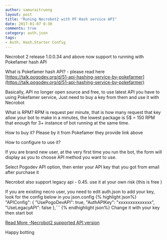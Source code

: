 ```yaml
---
author: samuraitruong
layout: post
title: "Runing Necrobot2 with PF Hash service API"
date: 2017-01-07 8:30
comments: true
category: auth.json
tags:
- Auth, Hash,Starter Config
---
```


Necrobot 2 release 1.0.0.34 and above now support to running with Pokefamer hash API

What is Pokefamer hash API? - please read here [https://talk.pogodev.org/d/51-api-hashing-service-by-pokefarmer](https://talk.pogodev.org/d/51-api-hashing-service-by-pokefarmer)

Basically, API no longer open source and free, to use latest API you have to using Pokefamer service, Just need to buy a key from them and use it with Necrobot

What is RPM? RPM is request per minute, that is how many request that key allow your bot to make in a minutes, the lowest package is 5$ = 150 RPM that enough for 3+ instance of bot running at the same time.

How to buy it? Please by it from Pokefamer they provide link above

How to configure to use it?

If you are brand new user, at the very first time you run the bot, the form will display as you to choose API method you want to use.

Select Pogodev API option, then enter your API key that you got from email after purchase it

Necrobot also support legacy api - 0.45. use it at your own risk (this is free )

If you are existing necro user, you need to edit auth.json to add your key, look for the config below in you json.config
{% highlight json%}
  "APIConfig": {
    "UsePogoDevAPI": true,
    "AuthAPIKey": "xxxxxxxxxxxxxx",
    "UseLegacyAPI": false
  },```
{% endhighlight json%}
Change it with your key then start bot

[Read More  -Necrobot2 supported API version ](/auth.json/2017/01/07/thunderbot-supported-api/)


Happy botting

